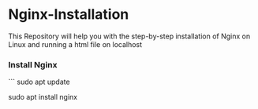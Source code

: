 # Nginx-Installation
This Repository will help you with the step-by-step installation of Nginx on Linux and running a html file on localhost

<h3>Install Nginx</h3>
```
sudo apt update

sudo apt install nginx

````
